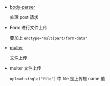 - [body-parser](https://github.com/expressjs/body-parser)
  
  处理 post 请求

- Form 进行文件上传

  要加上 `enctype="multipart/form-data"`

- [multer](https://github.com/expressjs/multer)

  文件上传

- multer 文件上传

  `upload.single("file")` 中 file 是上传框 name 值